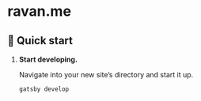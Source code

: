 # ravan.me

## 🚀 Quick start

1.  **Start developing.**

    Navigate into your new site’s directory and start it up.

    ```sh
    gatsby develop
    ```
